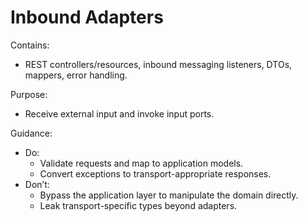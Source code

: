 # Inbound Adapters

Contains:

- REST controllers/resources, inbound messaging listeners, DTOs, mappers, error handling.

Purpose:

- Receive external input and invoke input ports.

Guidance:

- Do:
    - Validate requests and map to application models.
    - Convert exceptions to transport-appropriate responses.
- Don’t:
    - Bypass the application layer to manipulate the domain directly.
    - Leak transport-specific types beyond adapters.
